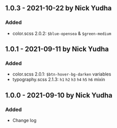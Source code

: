 ## 1.0.3 - 2021-10-22 by Nick Yudha

### Added

- color.scss 2.0.2: `$blue-opensea` & `$green-medium`

## 1.0.1 - 2021-09-11 by Nick Yudha

### Added

- color.scss 2.0.1: `$btn-hover-bg-darken` variables
- typography.scss 2.1.3: `h1` `h2` `h3` `h4` `h5` `h6` mixin

## 1.0.0 - 2021-09-10 by Nick Yudha

### Added

- Change log
